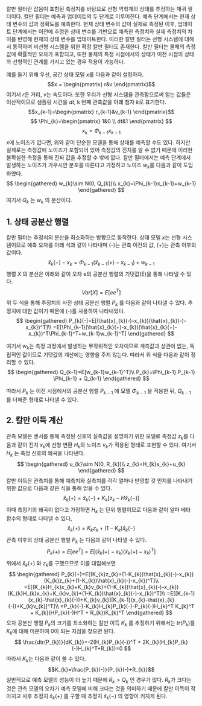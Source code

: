 칼만 필터란 잡음이 포함된 측정치를 바탕으로 선형 역학계의 상태를 추정하는 재귀 필터이다. 칼만 필터는 예측과 업데이트의 두 단계로 이루어진다. 예측 단계에서는 현재 상태 변수의 값과 정확도를 예측한다. 현재 상태 변수의 값이 실제로 측정된 이후, 업데이트 단계에서는 이전에 추정한 상태 변수를 기반으로 예측한 측정치와 실제 측정치의 차이를 반영해 현재의 상태 변수를 업데이트한다. 이러한 칼만 필터는 선형 시스템에 대해서 동작하며 비선형 시스템을 위한 확장 칼만 필터도 존재한다. 칼만 필터는 물체의 측정값에 확률적인 오차가 포함되고, 또한 물체의 특정 시점에서의 상태가 이전 시점의 상태와 선형적인 관계를 가지고 있는 경우 적용이 가능하다. 

예를 들기 위해 우선, 공간 상태 모델 $x$를 다음과 같이 설정하자.
$$x = \begin{pmatrix} r&v \end{pmatrix}$$
여기서 $r$은 거리, $v$는 속도이다. 또한 우리가 선형 시스템을 관측함으로써 얻는 값들은 이산적이므로 샘플링 시간을 $dt$, k 번째 관측값을 아래 첨자 $k$로 표기한다.
$$x_{k-1}=\begin{pmatrix}
r_{k-1}&v_{k-1}
\end{pmatrix}$$
$$
\Phi_{k}=\begin{pmatrix}
1&0 \\
dt&1
\end{pmatrix}
$$
$$
x_{k}=\Phi_{k-1}x_{k-1}
$$
$x$에 노이즈가 없다면, 위와 같이 단순한 모델을 통해 상태를 예측할 수도 있다. 하지만 실제로는 측정값에 노이즈가 포함되어 있어 측정값의 진치를 알 수 없기 때문에 이러한 불확실한 측정을 통해 진짜 값을 추정할 수 밖에 없다. 칼만 필터에서는 예측 단계에서 발생하는 노이즈가 가우시안 분포를 따른다고 가정하고 노이즈 $w_{k}$를 다음과 같이 도입하였다.
$$
\begin{gathered}
w_{k}\sim N(0, Q_{k})\\
x_{k}=\Phi_{k-1}x_{k-1}+w_{k-1}
\end{gathered}
$$
여기서 $Q_{k}$ 는 $w_{k}$ 의 분산이다.
## 1. 상태 공분산 행렬
칼만 필터는 추정치의 분산을 최소화하는 방향으로 동작한다. 상태 모델 $x$는 선형 시스템이므로 예측 오차를 아래 식과 같이 나타내며 (-)는 관측 이전의 값, (+)는 관측 이후의 값이다.
$$
\hat{x}_{k}(-)-x_{k}=\Phi_{k-1}(\hat{x}_{k-1}(+)-x_{k-1})+w_{k-1}
$$
행렬 $X$ 의 분산은 아래와 같이 오차 e의 공분산 행렬의 기댓값(E)을 통해 나타낼 수 있다.
$$Var[X]=E[ee^T]$$
위 두 식을 통해 추정치의 사전 상태 공분산 행렬 $P_{k}$ 를 다음과 같이 나타낼 수 있다. 추정치에 대한 값이기 때문에 (-)를 사용하여 나타내었다.
$$
\begin{gathered}
P_{k}(-)=E[(\hat{x}_{k}(-)-x_{k})(\hat{x}_{k}(-)-x_{k})^T]\\
=E[\Phi_{k-1}(\hat{x}_{k}(+)-x_{k})(\hat{x}_{k}(+)-x_{k})^T\Phi_{k-1}^T+w_{k-1}w_{k-1}^T]
\end{gathered}
$$

여기서 $w_{k}$는 측정 과정에서 발생하는 무작위적인 오차이므로 계측값과 상관이 없는, 독립적인 값이므로 기댓값의 계산에는 영향을 주지 않는다. 따라서 위 식을 다음과 같이 정리할 수 있다.
$$
\begin{gathered}
Q_{k-1}=E[w_{k-1}w_{k-1}^T]\\
P_{k}=\Phi_{k-1} P_{k-1} \Phi_{k-1} + Q_{k-1}
\end{gathered}
$$

따라서 $P_{k}$ 는 이전 시점에서의 공분산 행렬 $P_{k-1}$ 에 모델 $\Phi_{k-1}$ 을 적용한 뒤, $Q_{k-1}$ 를 더해준 형태로 나타낼 수 있다.

## 2. 칼만 이득 계산

관측 모델은 센서를 통해 측정된 신호의 실측값을 설명하기 위한 모델로 측정값 $z_{k}$를 다음과 같이 진치 $x_{k}$에 선형 변환 $H_{k}$와 노이즈 $v_{k}$가 적용된 형태로 표현할 수 있다. 여기서 $H_{k}$ 는 측정 신호의 왜곡을 나타낸다.
$$
\begin{gathered}
u_{k}\sim N(0, R_{k})\\
z_{k}=H_{k}x_{k}+u_{k}
\end{gathered}
$$
칼만 이득은 관측치를 통해 예측치와 실측치를 각각 얼마나 반영할 것 인지를 나타내기 위한 값으로 다음과 같은 식을 통해 얻을 수 있다.
$$
\hat{x}_{k}(+)=\hat{x}_{k}(-)+K_{k}[z_{k}-H\hat{x}_{k}(-)]
$$
이때 측정기의 왜곡이 없다고 가정하면 $H_{k}$ 는 단위 행렬이므로 다음과 같이 알파 베타 함수의 형태로 나타낼 수 있다,
$$
\hat{x}_{k}(+)=K_{k}z_{k}+(1-K_{k})\hat{x}_{k}(-)
$$
관측 이후의 상태 공분산 행렬 $P_{k}$ 는 다음과 같이 나타낼 수 있다.
$$P_{k}(+)=E[ee^T]=E[(\hat{x}_{k}(+)-x_{k})(\hat{x}_{k}(+)-x_{k})^T]$$
위에서 $\hat{x}_{k}(+)$ 와 $z_{k}$를 구했으므로 이를 대입해보면
$$
\begin{gathered}
P_{k}(+)=E[(K_{k}z_{k}+(1-K_{k})\hat{x}_{k}(-)-x_{k})(K_{k}z_{k}+(1-K_{k})\hat{x}_{k}(-)-x_{k})^T]\\
=E[(K_{k}H_{k}x_{k}+K_{k}v_{k}+(1-K_{k})\hat{x}_{k}(-)-x_{k})(K_{k}H_{k}x_{k}+K_{k}v_{k}+(1-K_{k})\hat{x}_{k}(-)-x_{k})^T]\\
=E[[K_{k-1}(x_{k}-\hat{x}_{k}(-))+K_{k}v_{k}][K_{k-1}(x_{k}-\hat{x}_{k}(-))+K_{k}v_{k}]^T]\\
=P_{k}(-)-K_{k}H_{k}P_{k}(-)-P_{k}(-)H_{k}^T K_{k}^T + K_{k}(HP_{k}(-)H^T + R_{k})K_{k}^T
\end{gathered}
$$
오차 공분산 행렬 $P_{k}$의 크기를 최소화하는 칼만 이득 $K_{k}$ 를 추정하기 위해서는 $tr(P_{k})$를 $K_{k}$에 대해 미분하여 0이 되는 지점을 찾으면 된다.
$$
\frac{dtr(P_{k})}{dK_{k}}=-2(H_{k}P_{k}(-))^T + 2K_{k}(H_{k}P_{k}(-)H_{k}^T+R_{k})=0
$$
따라서 $K_{k}$는 다음과 같이 쓸 수 있다.
$$K_{k}=\frac{P_{k}(-)}{P_{k}(-)+R_{k}}$$
일반적으로 예측 모델의 성능이 더 높기 때문에 $R_{k}>Q_{k}$ 인 경우가 많다. $R_{k}$가 크다는 것은 관측 모델의 오차가 예측 모델에 비해 크다는 것을 의미하기 때문에 칼만 이득이 작아지고 사후 추정치 $\hat{x}_{k}(+)$ 를 구할 때 추정치 $\hat{x}_{k}(-)$ 의 영향이 커지게 된다.